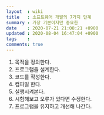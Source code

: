 ```yaml
---
layout  : wiki
title   : 소프트웨어 개발의 7가지 단계
summary : 가장 기본이지만 중요한
date    : 2020-07-21 21:08:21 +0900
updated : 2020-08-04 16:47:04 +0900
tags    : 
comments: true
---
```


1. 목적을 정의한다.
2. 프로그램을 설계한다.
3. 코드를 작성한다.
4. 컴파일 한다.
5. 실행시켜본다.
6. 시험해보고 오류가 있다면 수정한다.
7. 프로그램을 유지하고 개선해 나간다.
